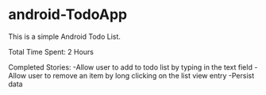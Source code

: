 android-TodoApp
===============

This is a simple Android Todo List. 

Total Time Spent: 2 Hours

Completed Stories:
  -Allow user to add to todo list by typing in the text field
  -Allow user to remove an item by long clicking on the list view entry
  -Persist data 
